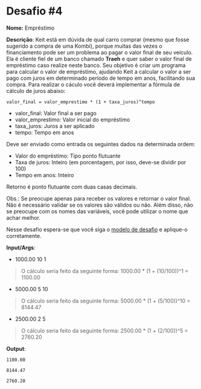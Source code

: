 # Desafio #4

**Nome:** Empréstimo

**Descrição**: Keit está em dúvida de qual carro comprar (mesmo que fosse sugerido a compra de uma Kombi), porque muitas das vezes o financiamento pode ser um problema ao pagar o valor final de seu veículo. Ela é cliente fiel de um banco chamado **Traeh** e quer saber o valor final de empréstimo caso realize neste banco. Seu objetivo é criar um programa para calcular o valor de empréstimo, ajudando Keit a calcular o valor a ser pago com juros em determinado período de tempo em anos, facilitando sua compra. Para realizar o cáculo você deverá implementar a fórmula de cálculo de juros abaixo:

```
valor_final = valor_emprestimo * (1 + taxa_juros)^tempo
```
- valor_final: Valor final a ser pago
- valor_emprestimo: Valor inicial do empréstimo
- taxa_juros: Juros a ser aplicado
- tempo: Tempo em anos
  
Deve ser enviado como entrada os seguintes dados na determinada ordem:
- Valor do empréstimo: Tipo ponto flutuante
- Taxa de juros: Inteiro (em porcentagem, por isso, deve-se dividir por 100)
- Tempo em anos: Inteiro

Retorno é ponto flutuante com duas casas decimais.

Obs.: Se preocupe apenas para receber os valores e retornar o valor final. Não é necessário validar se os valores são válidos ou não. Além disso, não se preocupe com os nomes das variáveis, você pode utilizar o nome que achar melhor.

Nesse desafio espera-se que você siga o [modelo de desafio](../README.org) e aplique-o corretamente. 

**Input/Args**: 
- 1000.00 10 1
> O cálculo seria feito da seguinte forma: 1000.00 * (1 + (10/100))^1 = 1100.00
- 5000.00 5 10
> O cálculo seria feito da seguinte forma: 5000.00 * (1 + (5/100))^10 = 8144.47
- 2500.00 2 5
> O cálculo seria feito da seguinte forma: 2500.00 * (1 + (2/100))^5 = 2760.20

**Output**:

```
1100.00
```

```
8144.47
```

```
2760.20
```